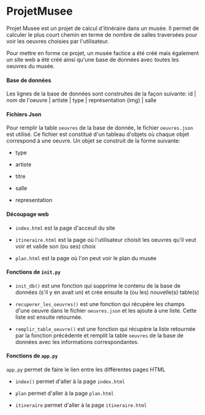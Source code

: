 # ProjetMusee

Projet Musee est un projet de calcul d'itinéraire dans un musée. Il permet de calculer le plus court chemin en terme de nombre de salles traversées pour voir les oeuvres choisies par l'utilisateur.

Pour mettre en forme ce projet, un musée factice a été créé mais également un site web a été créé ainsi qu'une base de données avec toutes les oeuvres du musée.

#### Base de données  

Les lignes de la base de données sont construites de la façon suivante: 
id | nom de l'oeuvre | artiste | type | représentation (img) | salle

#### Fichiers Json

Pour remplir la table `oeuvres` de la base de donnée, le fichier `oeuvres.json` est utilisé. Ce fichier est constitué d'un tableau d'objets où chaque objet correspond à une oeuvre. Un objet se construit de la forme suivante:

- type 

- artiste

- titre

- salle

- representation

#### Découpage web

- `index.html` est la page d'acceuil du site

- `itineraire.html` est la page où l'utilisateur choisit les oeuvres qu'il veut voir et valide son (ou ses) choix

- `plan.html` est la page où l'on peut voir le plan du musée

#### Fonctions de `init.py`

- `init_db()` est une fonction qui supprime le contenu de la base de données (s'il y en avait un) et crée ensuite la (ou les) nouvelle(s) table(s)

- `recuperer_les_oeuvres()` est une fonction qui récupère les champs d'une oeuvre dans le fichier `oeuvres.json` et les ajoute à une liste. Cette liste est ensuite retournée.

- `remplir_table_oeuvre()` est une fonction qui récupère la liste retournée par la fonction précédente et remplit la table `oeuvres` de la base de données avec les informations correspondantes.

#### Fonctions de `app.py`

`app.py` permet de faire le lien entre les différentes pages HTML

- `index()` permet d'aller à la page `index.html`

- `plan` permet d'aller à la page `plan.html`

- `itineraire` permet d'aller à la page `itineraire.html`












